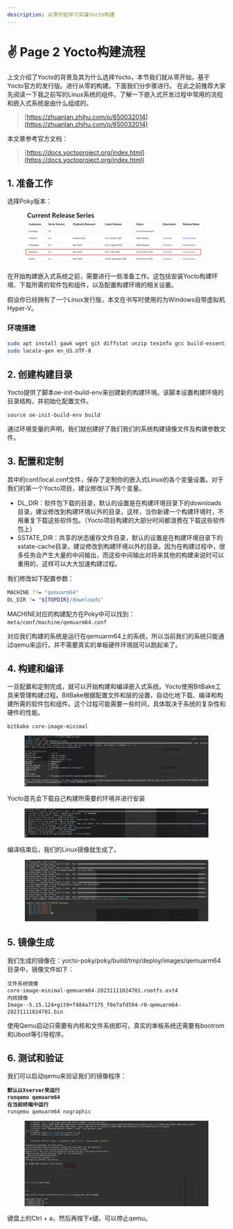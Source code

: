 ```yaml
---
description: 从零开始学习实操Yocto构建
---
```


# ✌ Page 2 Yocto构建流程

上文介绍了Yocto的背景及其为什么选择Yocto，本节我们就从零开始，基于Yocto官方的发行版。进行从零的构建。下面我们分步骤进行。 在此之前推荐大家先阅读一下我之前写的Linux系统的组件。了解一下嵌入式开发过程中常用的流程和嵌入式系统是由什么组成的。

> [https://zhuanlan.zhihu.com/p/650032014](https://zhuanlan.zhihu.com/p/650032014)

本文章参考官方文档：

> [https://docs.yoctoproject.org/index.html](https://docs.yoctoproject.org/index.html)

## 1. 准备工作

选择Poky版本：

<figure><img src="../../.gitbook/assets/image (1) (1) (1).png" alt=""><figcaption></figcaption></figure>

在开始构建嵌入式系统之前，需要进行一些准备工作。这包括安装Yocto构建环境、下载所需的软件包和组件，以及配置构建环境的相关设置。

假设你已经拥有了一个Linux发行版，本文在书写时使用的为Windows自带虚拟机 Hyper-V。

### 环境搭建

```sh
sudo apt install gawk wget git diffstat unzip texinfo gcc build-essential chrpath socat cpio python3 python3-pip python3-pexpect xz-utils debianutils iputils-ping python3-git python3-jinja2 libegl1-mesa libsdl1.2-dev python3-subunit mesa-common-dev zstd liblz4-tool file locales libacl1
sudo locale-gen en_US.UTF-8
```

## 2. 创建构建目录

Yocto提供了脚本oe-init-build-env来创建新的构建环境。该脚本设置构建环境的目录结构，并初始化配置文件。

```
source oe-init-build-env build
```

通过环境变量的声明，我们就创建好了我们我们的系统构建镜像文件及构建参数文件。

## 3. 配置和定制

其中的conf/local.conf文件，保存了定制你的嵌入式Linux的各个变量设置。对于我们的第一个Yocto项目，建议修改以下两个变量。

* DL\_DIR：软件包下载的目录，默认的设置是在构建环境目录下的downloads目录，建议修改到构建环境以外的目录，这样，当你新建一个构建环境时，不用重复下载这些软件包。（Yocto项目构建的大部分时间都浪费在下载这些软件包上）
* SSTATE\_DIR：共享的状态缓存文件目录，默认的设置是在构建环境目录下的sstate-cache目录，建议修改到构建环境以外的目录。因为在构建过程中，很多任务会产生大量的中间输出，而这些中间输出对将来其他的构建来说时可以重用的，这样可以大大加速构建过程。

我们修改如下配置参数：

```sh
MACHINE ??= "qemuarm64"
DL_DIR ?= "${TOPDIR}/downloads"
```

MACHINE对应的构建配方在Poky中可以找到：`meta/conf/machine/qemuarm64.conf`

对应我们构建的系统是运行在qemuarm64上的系统，所以当前我们的系统只能通过qemu来运行，并不需要真实的单板硬件环境就可以跑起来了。

## 4. 构建和编译

一旦配置和定制完成，就可以开始构建和编译嵌入式系统。Yocto使用BitBake工具来管理构建过程。BitBake根据配置文件和层的设置，自动化地下载、编译和构建所需的软件包和组件。这个过程可能需要一些时间，具体取决于系统的复杂性和硬件的性能。

```
bitbake core-image-minimal
```

<figure><img src="../../.gitbook/assets/image (2) (1).png" alt=""><figcaption></figcaption></figure>

Yocto首先会下载自己构建所需要的环境并进行安装

<figure><img src="../../.gitbook/assets/image (3) (1).png" alt=""><figcaption></figcaption></figure>

编译结束后，我们的Linux镜像就生成了。

<figure><img src="../../.gitbook/assets/image (4) (1).png" alt=""><figcaption></figcaption></figure>

## 5. 镜像生成

我们生成的镜像在：yocto-poky/poky/build/tmp/deploy/images/qemuarm64 目录中，镜像文件如下：

```
文件系统镜像
core-image-minimal-qemuarm64-20231111024701.rootfs.ext4
内核镜像
Image--5.15.124+git0+f484a7f175_f0e7afd594-r0-qemuarm64-20231111024701.bin
```

使用Qemu启动只需要有内核和文件系统即可，真实的单板系统还需要有bootrom和Uboot等引导程序。

## 6. 测试和验证

我们可以启动qemu来验证我们的镜像程序：

<pre><code><strong>默认以Xserver来运行
</strong><strong>runqemu qemuarm64
</strong><strong>在当前终端中运行
</strong>runqemu qemuarm64 nographic
</code></pre>

<figure><img src="../../.gitbook/assets/image (5) (1).png" alt=""><figcaption></figcaption></figure>

键盘上的Ctrl + a，然后再按下x键。可以停止qemu。
